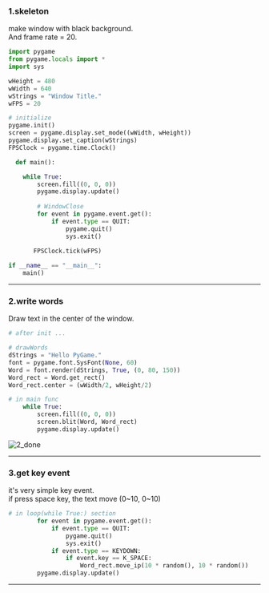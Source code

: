 ### 1.skeleton  
make window with black background.  
And frame rate = 20.  

```python
import pygame
from pygame.locals import *
import sys

wHeight = 480
wWidth = 640
wStrings = "Window Title."
wFPS = 20

# initialize
pygame.init()
screen = pygame.display.set_mode((wWidth, wHeight))
pygame.display.set_caption(wStrings)
FPSClock = pygame.time.Clock()

  def main():

    while True:
        screen.fill((0, 0, 0))
        pygame.display.update()
        
        # WindowClose
        for event in pygame.event.get():
            if event.type == QUIT:
                pygame.quit()
                sys.exit()
                
       FPSClock.tick(wFPS)

if __name__ == "__main__":
    main()
```
---
  
### 2.write words  
Draw text in the center of the window.  

```python
# after init ...

# drawWords
dStrings = "Hello PyGame."
font = pygame.font.SysFont(None, 60)
Word = font.render(dStrings, True, (0, 80, 150))
Word_rect = Word.get_rect()
Word_rect.center = (wWidth/2, wHeight/2)

# in main func
    while True:
        screen.fill((0, 0, 0))
        screen.blit(Word, Word_rect)
        pygame.display.update()
```

![2_done](https://user-images.githubusercontent.com/58809086/72351111-1097fa80-3723-11ea-9889-ab7b22684dff.png)

---

### 3.get key event
it's very simple key event.  
if press space key, the text move (0~10, 0~10)  

```python
# in loop(while True:) section
        for event in pygame.event.get():
            if event.type == QUIT:
                pygame.quit()
                sys.exit()
            if event.type == KEYDOWN:
                if event.key == K_SPACE:
                    Word_rect.move_ip(10 * random(), 10 * random())
        pygame.display.update()
```
---
